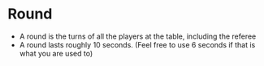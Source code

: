 # Round

- A round is the turns of all the players at the table, including the referee
- A round lasts roughly 10 seconds. (Feel free to use 6 seconds if that is what you are used to)